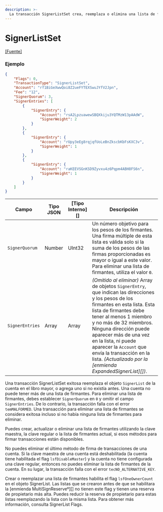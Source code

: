 ```yaml
---
description: >-
  La transacción SignerListSet crea, reemplaza o elimina una lista de firmantes que se pueden utilizar para firmar una transacción con múltiples firmas. Este tipo de transacción fue introducido por la [enmienda MultiSign][].
---
```


# SignerListSet

[\[Fuente\]](https://github.com/XRPLF/rippled/blob/master/src/ripple/app/tx/impl/SetSignerList.cpp)

### Ejemplo

```json
{
    "Flags": 0,
    "TransactionType": "SignerListSet",
    "Account": "rf1BiGeXwwQoi8Z2ueFYTEXSwuJYfV2Jpn",
    "Fee": "12",
    "SignerQuorum": 3,
    "SignerEntries": [
        {
            "SignerEntry": {
                "Account": "rsA2LpzuawewSBQXkiju3YQTMzW13pAAdW",
                "SignerWeight": 2
            }
        },
        {
            "SignerEntry": {
                "Account": "rUpy3eEg8rqjqfUoLeBnZkscbKbFsKXC3v",
                "SignerWeight": 1
            }
        },
        {
            "SignerEntry": {
                "Account": "raKEEVSGnKSD9Zyvxu4z6Pqpm4ABH8FS6n",
                "SignerWeight": 1
            }
        }
    ]
}
```

| Campo           | Tipo JSON | \[Tipo Interno]\[] | Descripción                                                                                                                                                                                                                                                                                                                                                                     |
| --------------- | --------- | ------------------- | ------------------------------------------------------------------------------------------------------------------------------------------------------------------------------------------------------------------------------------------------------------------------------------------------------------------------------------------------------------------------------- |
| `SignerQuorum`  | Number    | UInt32              | Un número objetivo para los pesos de los firmantes. Una firma múltiple de esta lista es válida solo si la suma de los pesos de las firmas proporcionadas es mayor o igual a este valor. Para eliminar una lista de firmantes, utiliza el valor `0`.                                                                                                                                                        |
| `SignerEntries` | Array     | Array               | _(Omitido al eliminar)_ Array de objetos `SignerEntry`, que indican las direcciones y los pesos de los firmantes en esta lista. Esta lista de firmantes debe tener al menos 1 miembro y no más de 32 miembros. Ninguna dirección puede aparecer más de una vez en la lista, ni puede aparecer la `Account` que envía la transacción en la lista. _(Actualizado por la [enmienda ExpandedSignerList][])_. |

Una transacción SignerListSet exitosa reemplaza el objeto `SignerList` de la cuenta en el libro mayor, o agrega uno si no existía antes. Una cuenta no puede tener más de una lista de firmantes. Para eliminar una lista de firmantes, debes establecer `SignerQuorum` en `0` y omitir el campo `SignerEntries`. De lo contrario, la transacción falla con el error `temMALFORMED`. Una transacción para eliminar una lista de firmantes se considera exitosa incluso si no había ninguna lista de firmantes para eliminar.

Puedes crear, actualizar o eliminar una lista de firmantes utilizando la clave maestra, la clave regular o la lista de firmantes actual, si esos métodos para firmar transacciones están disponibles.

No puedes eliminar el último método de firma de transacciones de una cuenta. Si la clave maestra de una cuenta está deshabilitada (la cuenta tiene habilitada el flag `lsfDisableMaster`) y la cuenta no tiene configurada una clave regular, entonces no puedes eliminar la lista de firmantes de la cuenta. En su lugar, la transacción falla con el error `tecNO_ALTERNATIVE_KEY`.

Crear o reemplazar una lista de firmantes habilita el flag `lsfOneOwnerCount` en el objeto SignerList. Las listas que se crearon antes de que se habilitara la \[enmienda MultiSignReserveº][] no tienen este flag y tienen una reserva de propietario más alta. Puedes reducir la reserva de propietario para estas listas reemplazando la lista con la misma lista. Para obtener más información, consulta SignerList Flags.
